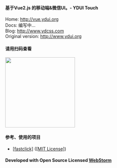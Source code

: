 #### 基于Vue2.js 的移动端&微信UI。- YDUI Touch

Home: <a href="http://vue.ydui.org"> http://vue.ydui.org </a>  
Docs: 编写中...  
Blog: <a href="http://www.ydcss.com"> http://www.ydcss.com </a>  
Original version: <a href="http://www.ydui.org"> http://www.ydui.org </a>  

#### 请用扫码查看
<img width="222" height="222" src="http://static.ydcss.com/ydui/img/qrcode2.png" />

#### 参考、使用的项目

* <a href="https://github.com/ftlabs/fastclick" target="_blank">[fastclick]</a> (<a href="https://github.com/ftlabs/fastclick/blob/master/LICENSE" target="_blank">[MIT License]</a>)

#### Developed with Open Source Licensed <a href="http://www.jetbrains.com/webstorm/" target="_blank">WebStorm</a>
